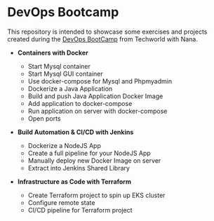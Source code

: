 # DevOps Bootcamp

This repository is intended to showcase some exercises and projects created during the [DevOps BootCamp](https://www.techworld-with-nana.com/devops-bootcamp) from Techworld with Nana.

- **Containers with Docker** 
  - Start Mysql container 
  - Start Mysql GUI container
  - Use docker-compose for Mysql and Phpmyadmin
  - Dockerize a Java Application
  - Build and push Java Application Docker Image
  - Add application to docker-compose
  - Run application on server with docker-compose
  - Open ports
  
- **Build Automation & CI/CD with Jenkins**
  - Dockerize a NodeJS App
  - Create a full pipeline for your NodeJS App
  - Manually deploy new Docker Image on server
  - Extract into Jenkins Shared Library 
  
- **Infrastructure as Code with Terraform**
  - Create Terraform project to spin up EKS cluster
  - Configure remote state
  - CI/CD pipeline for Terraform project 
